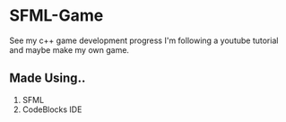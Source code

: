 # SFML-Game
See my c++ game development progress I'm following a youtube tutorial and maybe make my own game.

## Made Using..
1. SFML
2. CodeBlocks IDE
